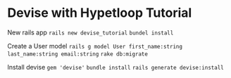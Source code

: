 # Devise with Hypetloop Tutorial

New rails app
`rails new devise_tutorial`
`bundel install`

Create a User model
`rails g model User first_name:string last_name:string email:string`
`rake db:migrate`

Install devise
`gem 'devise'`
`bundle install`
`rails generate devise:install`
